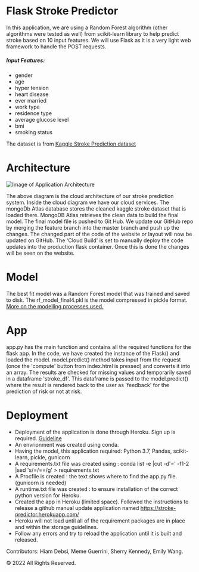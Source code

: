 # Flask Stroke Predictor

In this application, we are using a Random Forest algorithm (other algorithms were tested as well) from scikit-learn library to help predict stroke based on 10 input features. We will use Flask as it is a very light web framework to handle the POST requests.
##### Input Features:
* gender
* age
* hyper tension
* heart disease
* ever married
* work type
* residence type
* average glucose level
* bmi
* smoking status

The dataset is from [Kaggle Stroke Prediction dataset](https://www.kaggle.com/fedesoriano/stroke-prediction-dataset)

# Architecture

![Image of Application Architecture](./static/images/architecture.jpg)

The above diagram is the cloud architecture of our stroke prediction system. Inside the cloud diagram we have our cloud services. The mongoDb Atlas database stores the cleaned kaggle stroke dataset that is loaded there. MongoDB Atlas retrieves the clean data to build the final model.  The final model file is pushed to Git Hub. We update our GitHub repo by merging the feature branch into the master branch and push up the changes. The changed part of the code of the website or layout will now be updated on GitHub. The 'Cloud Build' is set to manually deploy the code updates into the production flask container. Once this is done the changes will be seen on the website.

# Model
The best fit model was a Random Forest model that was trained and saved to disk. The rf_model_final4.pkl is the model compressed in pickle format.
[More on the modelling processes used.](https://github.com/hiamdebsi/ML-Stroke-Prediction)

# App
app.py has the main function and contains all the required functions for the flask app. In the code, we have created the instance of the Flask() and loaded the model. model.predict() method takes input from the request (once the 'compute' button from index.html is pressed) and converts it into an array. The results are checked for missing values and temporarily saved in a dataframe 'stroke_df'. This dataframe is passed to the model.predict() where the result is rendered back to the user as 'feedback' for the prediction of risk or not at risk.

# Deployment

* Deployment of the application is done through Heroku. Sign up is required. [Guideline](https://realpython.com/flask-by-example-part-1-project-setup/)
* An envrionment was created using conda. 
* Having the model, this application required: Python 3.7, Pandas, scikit-learn, pickle, gunicorn
* A requirements.txt file was created using : conda list -e |cut -d'=' -f1-2 |sed 's/\=/==/g' > requirements.txt
* A Procfile is created : the text shows where to find the app.py file. (gunicorn is needed)
* A runtime.txt file was created : to ensure installation of the correct python version for Heroku.
* Created the app in Heroku (limited space). Followed the instructions to release a github manual update application named https://stroke-predictor.herokuapp.com/
* Heroku will not load until all of the requirement packages are in place and within the storage guidelines.
* Follow any errors and try to reload the application until it is built and released.

Contributors: Hiam Debsi, Meme Guerrini, Sherry Kennedy, Emily Wang.

© 2022  All Rights Reserved.





